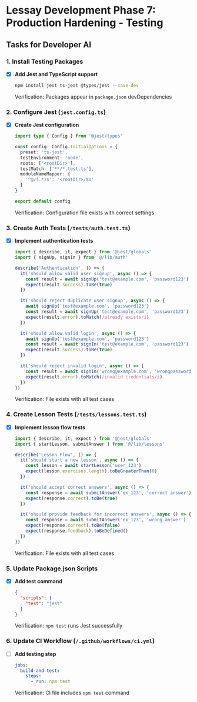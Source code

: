 # Lessay Development Phase 7: Production Hardening - Testing

## Tasks for Developer AI

### 1. Install Testing Packages
- [x] **Add Jest and TypeScript support**
  ```bash
  npm install jest ts-jest @types/jest --save-dev
  ```
  Verification: Packages appear in `package.json` devDependencies

### 2. Configure Jest (`jest.config.ts`)
- [x] **Create Jest configuration**
  ```typescript
  import type { Config } from '@jest/types'

  const config: Config.InitialOptions = {
    preset: 'ts-jest',
    testEnvironment: 'node',
    roots: ['<rootDir>'],
    testMatch: ['**/*.test.ts'],
    moduleNameMapper: {
      '^@/(.*)$': '<rootDir>/$1'
    }
  }

  export default config
  ```
  Verification: Configuration file exists with correct settings

### 3. Create Auth Tests (`/tests/auth.test.ts`)
- [x] **Implement authentication tests**
  ```typescript
  import { describe, it, expect } from '@jest/globals'
  import { signUp, signIn } from '@/lib/auth'

  describe('Authentication', () => {
    it('should allow valid user signup', async () => {
      const result = await signUp('test@example.com', 'password123')
      expect(result.success).toBe(true)
    })

    it('should reject duplicate user signup', async () => {
      await signUp('test@example.com', 'password123')
      const result = await signUp('test@example.com', 'password123')
      expect(result.error).toMatch(/already exists/i)
    })

    it('should allow valid login', async () => {
      await signUp('test@example.com', 'password123')
      const result = await signIn('test@example.com', 'password123')
      expect(result.success).toBe(true)
    })

    it('should reject invalid login', async () => {
      const result = await signIn('wrong@example.com', 'wrongpassword')
      expect(result.error).toMatch(/invalid credentials/i)
    })
  })
  ```
  Verification: File exists with all test cases

### 4. Create Lesson Tests (`/tests/lessons.test.ts`)
- [x] **Implement lesson flow tests**
  ```typescript
  import { describe, it, expect } from '@jest/globals'
  import { startLesson, submitAnswer } from '@/lib/lessons'

  describe('Lesson Flow', () => {
    it('should start a new lesson', async () => {
      const lesson = await startLesson('user_123')
      expect(lesson.exercises.length).toBeGreaterThan(0)
    })

    it('should accept correct answers', async () => {
      const response = await submitAnswer('ex_123', 'correct answer')
      expect(response.correct).toBe(true)
    })

    it('should provide feedback for incorrect answers', async () => {
      const response = await submitAnswer('ex_123', 'wrong answer')
      expect(response.correct).toBe(false)
      expect(response.feedback).toBeDefined()
    })
  })
  ```
  Verification: File exists with all test cases

### 5. Update Package.json Scripts
- [x] **Add test command**
  ```json
  {
    "scripts": {
      "test": "jest"
    }
  }
  ```
  Verification: `npm test` runs Jest successfully

### 6. Update CI Workflow (`/.github/workflows/ci.yml`)
- [ ] **Add testing step**
  ```yaml
  jobs:
    build-and-test:
      steps:
        - run: npm test
  ```
  Verification: CI file includes `npm test` command